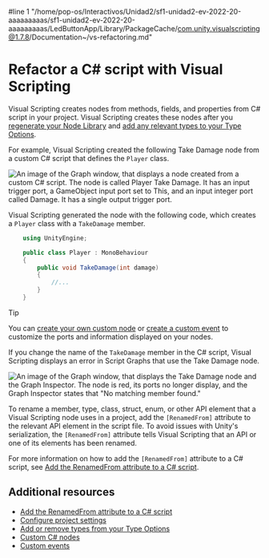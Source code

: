 #line 1 "/home/pop-os/Interactivos/Unidad2/sf1-unidad2-ev-2022-20-aaaaaaaaas/sf1-unidad2-ev-2022-20-aaaaaaaaas/LedButtonApp/Library/PackageCache/com.unity.visualscripting@1.7.8/Documentation~/vs-refactoring.md"
# Refactor a C# script with Visual Scripting

Visual Scripting creates nodes from methods, fields, and properties from C# script in your project. Visual Scripting creates these nodes after you [regenerate your Node Library](vs-configuration.md) and [add any relevant types to your Type Options](vs-add-remove-type-options.md). 

For example, Visual Scripting created the following Take Damage node from a custom C# script that defines the `Player` class.

![An image of the Graph window, that displays a node created from a custom C# script. The node is called Player Take Damage. It has an input trigger port, a GameObject input port set to This, and an input integer port called Damage. It has a single output trigger port.](images/vs-refactoring-script-node-example.png)

Visual Scripting generated the node with the following code, which creates a `Player` class with a `TakeDamage` member. 

``` C# 
    using UnityEngine; 

    public class Player : MonoBehaviour
    {
        public void TakeDamage(int damage)
        {
            //...
        }
    }
```

> [!TIP]
> You can [create your own custom node](vs-create-custom-node.md) or [create a custom event](vs-custom-events.md) to customize the ports and information displayed on your nodes.

If you change the name of the `TakeDamage` member in the C# script, Visual Scripting displays an error in Script Graphs that use the Take Damage node. 

![An image of the Graph window, that displays the Take Damage node and the Graph Inspector. The node is red, its ports no longer display, and the Graph Inspector states that "No matching member found."](images/vs-refactoring-script-node-error-example.png)

To rename a member, type, class, struct, enum, or other API element that a Visual Scripting node uses in a project, add the `[RenamedFrom]` attribute to the relevant API element in the script file. To avoid issues with Unity's serialization, the `[RenamedFrom]` attribute tells Visual Scripting that an API or one of its elements has been renamed. 

For more information on how to add the `[RenamedFrom]` attribute to a C# script, see [Add the RenamedFrom attribute to a C# script](vs-refactor-add-attribute.md).

## Additional resources

- [Add the RenamedFrom attribute to a C# script](vs-refactor-add-attribute.md)
- [Configure project settings](vs-configuration.md)
- [Add or remove types from your Type Options](vs-add-remove-type-options.md)
- [Custom C# nodes](vs-create-custom-node.md)
- [Custom events](vs-custom-events.md)
